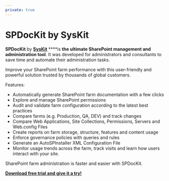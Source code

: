 ```yaml
---
private: true
---
```


# SPDocKit by SysKit

**SPDocKit** by [**SysKit**](https://www.syskit.com/) ****is **the ultimate SharePoint management and administration tool**. It was developed for administrators and consultants to save time and automate their administration tasks.

Improve your SharePoint farm performance with this user-friendly and powerful solution trusted by thousands of global customers.

Features:

* Automatically generate SharePoint farm documentation with a few clicks
* Explore and manage SharePoint permissions
* Audit and validate farm configuration according to the latest best practices
* Compare farms \(e.g. Production, QA, DEV\) and track changes
* Compare Web Applications, Site Collections, Permissions, Servers and Web.config Files
* Create reports on farm storage, structure, features and content usage
* Enforce governance policies with queries and rules
* Generate an AutoSPInstaller XML Configuration File
* Monitor usage trends across the farm, track visits and learn how users interact with your site.

SharePoint farm administration is faster and easier with SPDocKit.

[**Download free trial and give it a try!**](https://www.syskit.com/products/spdockit/)

